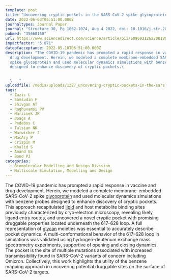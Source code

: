```yaml
---
template: post
title: "Uncovering cryptic pockets in the SARS-CoV-2 spike glycoprotein "
date: 2022-06-03T06:51:00.000Z
journaltypes: Journal Paper
journal: "Structure 30, Pg 1062-1074, Aug 4 2022, doi: 10.1016/j.str.2022.05.006 "
pubmed: "35660160"
url: https://www.sciencedirect.com/science/article/pii/S0969212622001800
impactfactor: "5.871"
dateofacceptance: 2022-05-10T06:51:00.000Z
description: "The COVID-19 pandemic has prompted a rapid response in vaccine and
  drug development. Herein, we modeled a complete membrane-embedded SARS-CoV-2
  spike glycoprotein and used molecular dynamics simulations with benzene probes
  designed to enhance discovery of cryptic pockets.\ 


  \   "
uploadfile: /media/uploads/1327_uncovering-cryptic-pockets-in-the-sars.pdf
tags:
  - Zuzic L
  - Samsudin F
  - Shivgan AT
  - Raghuvamsi PV
  - Marzinek JK
  - Boags A
  - Pedebos C
  - Tulsian NK
  - Warwicker J
  - MacAry P
  - Crispin M
  - Khalid S
  - Anand GS
  - Bond PJ
categories:
  - Biomolecular Modelling and Design Division
  - Multiscale Simulation, Modelling and Design
---
```

<!--StartFragment-->

The COVID-19 pandemic has prompted a rapid response in vaccine and drug development. Herein, we modeled a complete membrane-embedded SARS-CoV-2 spike [glycoprotein](https://www.sciencedirect.com/topics/biochemistry-genetics-and-molecular-biology/glycoprotein "Learn more about glycoprotein from ScienceDirect's AI-generated Topic Pages") and used molecular dynamics simulations with benzene probes designed to enhance discovery of cryptic pockets. This approach recapitulated [lipid](https://www.sciencedirect.com/topics/biochemistry-genetics-and-molecular-biology/lipid "Learn more about lipid from ScienceDirect's AI-generated Topic Pages") and host metabolite binding sites previously characterized by cryo-electron microscopy, revealing likely ligand entry routes, and uncovered a novel cryptic pocket with promising druggable properties located underneath the 617–628 loop. A full representation of [glycan](https://www.sciencedirect.com/topics/biochemistry-genetics-and-molecular-biology/polysaccharides "Learn more about glycan from ScienceDirect's AI-generated Topic Pages") moieties was essential to accurately describe pocket dynamics. A multi-conformational behavior of the 617–628 loop in simulations was validated using hydrogen-deuterium exchange mass spectrometry experiments, supportive of opening and closing dynamics. The pocket is the site of multiple mutations associated with increased transmissibility found in SARS-CoV-2 variants of concern including Omicron. Collectively, this work highlights the utility of the benzene mapping approach in uncovering potential druggable sites on the surface of SARS-CoV-2 targets.

<!--EndFragment-->